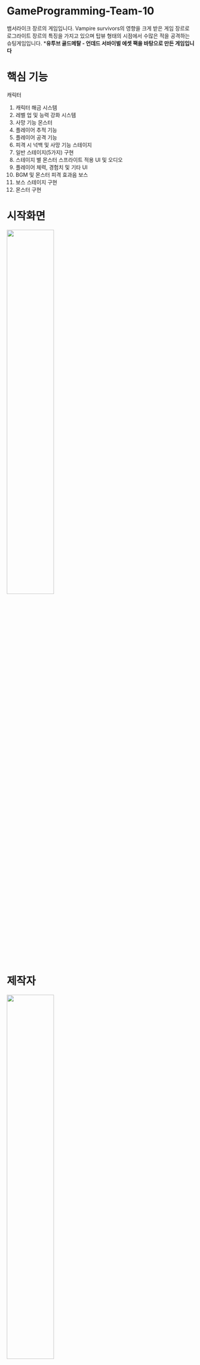 # GameProgramming-Team-10
뱀서라이크 장르의 게임입니다.
Vampire survivors의 영향을 크게 받은 게임 장르로 로그라이트 장르의 특징을 가지고 있으며
탑뷰 형태의 시점에서 수많은 적을 공격하는 슈팅게임입니다.
***유투브 골드메탈 - 언데드 서바이벌 에셋 팩을 바탕으로 만든 게임입니다**


# 핵심 기능
  캐릭터
1. 캐릭터 해금 시스템
2. 레벨 업 및 능력 강화 시스템
3. 사망 기능
   몬스터
1. 플레이어 추적 기능
2. 플레이어 공격 기능
3. 피격 시 넉백 및 사망 기능
   스테이지
1. 일반 스테이지(5가지) 구현
2. 스테이지 별 몬스터 스프라이트 적용
   UI 및 오디오
1. 플레이어 체력, 경험치 및 기타 UI
2. BGM 및 몬스터 피격 효과음
   보스
1. 보스 스테이지 구현
2. 몬스터 구현


# 시작화면
<img src = "https://user-images.githubusercontent.com/97091329/247165231-437c5892-f030-40d5-a494-006c944139db.PNG" width="50%"></img>

# 제작자
<img src = "https://user-images.githubusercontent.com/97091329/247166943-83993c2d-93cb-4f2e-b432-888e1c8e871a.PNG" width="50%"></img>

# 맵선택 
<img src = "https://user-images.githubusercontent.com/97091329/247166958-b1907539-c398-4f21-a492-7406a3706f8b.PNG" width="50%"></img>
Ground Snow Cave Lava Swamp 총 5개의 일반맵과 보스맵으로 구성되어 있습니다.

# 캐릭터선택
<img src = "https://user-images.githubusercontent.com/97091329/247166987-2d430b04-1127-4f00-891a-d07e50d8b220.PNG" width="50%"></img>
맵 시작할 때마다 캐릭터를 선택할 수 있으며, 조건 달성시 잠겨있는 캐릭터를 선택할 수 있습니다.

# GroundMap
<img src = "https://user-images.githubusercontent.com/97091329/247167008-d36d035a-d0fa-41af-956f-612f46b68306.PNG" width="50%"></img>
가장 기본적인 맵입니다.

# HellMap
<img src = "https://user-images.githubusercontent.com/97091329/247167039-c70e7d0a-1740-4e43-9d37-36bf3405585b.PNG" width="50%"></img>
용암이 있는 맵입니다.
용암에 닿을시 지속적인 데미지를 얻으며 이동 속도가 감소합니다.

# SwampMap
<img src = "https://user-images.githubusercontent.com/97091329/247167066-e6d6db30-e44e-4fdd-aefb-4c07bb79f92e.PNG" width="50%"></img>
늪지대(파란 구역)을 지날 때 이동 속도가 감소합니다.

# CavaMap(시야 밝을 때)
<img src = "https://user-images.githubusercontent.com/97091329/247167103-c0ae2bd4-e0b9-4622-80f5-c79725c91502.PNG" width="50%"></img>
동굴 맵입니다.
몬스터는 공중 몬스터로 지형 이동에 제약이 없지만 캐릭터는 낭떠러지를 지나지 못합니다.
랜덤한 시간에 시야가 제한됩니다.

# CaveMap(시야 어두울 때)
<img src = "https://user-images.githubusercontent.com/97091329/247167122-f2bd0627-6a40-4da5-8bb6-facc82c9c0ff.PNG" width="50%"></img>

# SnowMap
<img src = "https://user-images.githubusercontent.com/97091329/247167167-735f0d1a-59c5-462f-9cf0-e445c607018b.PNG" width="50%"></img>
스노우 맵입니다.
얼음 위를 지날 때 이동 속도가 빨라지며, 소량의 데미지를 얻습니다.
움직이는 펭귄에 닿을 시 캐릭터를 밀어내고, 데미지를 얻습니다.

# BossMap
<img src = "https://user-images.githubusercontent.com/97091329/247167198-6c47611f-cd88-42c8-a7f8-24b8295aadc1.PNG" width="50%"></img>
보스 맵입니다.
시작과 동시에 15레벨이 되며 레벨업 한 만큼 무기를 업그레이드 한 후 게임을 시작합니다.
